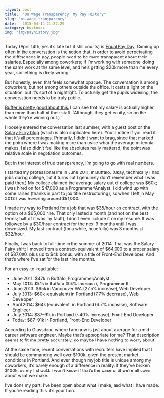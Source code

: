 ```yaml
---
layout: post
title:  "On Wage Transparency: My Pay History"
slug: "on-wage-transparency"
date:   2015-04-14 21:22:29
category: business
img: "img/payhistory.jpg"
---
```


Today (April 14th; yes it’s late but it still counts) is [Equal Pay Day](http://www.pay-equity.org/day.html). Coming up often in the conversation is the notion that, in order to avoid perpetuating the differences in pay, people need to be more transparent about their salaries. Especially among coworkers; if I’m working with someone, doing the same work at the same level, and he’s getting $20k more than me every year, something is direly wrong.

But honestly, even that feels somewhat opaque. The conversation is among coworkers, but not among others outside the office. It casts a light on the situation, but it’s sort of a nightlight. To actually get the pupils widening, the conversation needs to be truly public.

[Buffer is pretty good about this.](https://open.bufferapp.com/introducing-open-salaries-at-buffer-including-our-transparent-formula-and-all-individual-salaries/) I can see that my salary is actually higher than more than half of their staff. (Although, they get equity, so on the whole they’re winning out.)

I loosely entered the conversation last summer, with a guest post on the [Salary Fairy blog](https://salaryfairy.com/blog/how-I-got-a-40-percent-raise-using-salary-fairy) (which is also duplicated here). You’ll notice if you read it that it’s all percentages. Primarily, I didn’t want to brag, since that marked the point where I was making more than twice what the average millennial makes. I also didn’t feel like the absolutes really mattered, the point was relative scale in negotiation outcomes.

But in the interest of true transparency, I’m going to go with real numbers.

I started my professional life in June 2011, in Buffalo. (Okay, technically I had jobs during college, but it turns out I genuinely don’t remember what I was paid then.) My college claimed the average salary out of college was $60k; I was hired on for $47,000 as a Programmer/Analyst. I did wind up with some raises (thanks in part to job title restructuring), so when I left in May 2013 I was hovering around $51,000.

I made my way to Portland for a job that was $35/hour on contract, with the option of a $65,000 hire. That only lasted a month (and not on the best terms; half of it was my fault), I don’t even include it on my resumé. It was followed by a $30/hour contract for the next 9 months until I was downsized. My last contract (for a while, hopefully) was 3 months at $32/hour.

Finally, I was back to full-time in the summer of 2014. That was the Salary Fairy shift; I moved from a contract-equivalent of $64,000 to a proper salary of $87,000, plus up to $4k bonus, with a title of Front-End Developer. And that’s where I’ve sat for the last nine months.

For an easy-to-read table:

- June 2011: $47k in Buffalo, Programmer/Analyst
- May 2013: $51k in Buffalo (8.5% increase), Programmer II
- June 2013: $65k in Vancouver WA (27.5% increase), Web Developer
- July 2013: $60k (equivalent) in Portland (7.7% decrease), Web Developer
- April 2014: $64k (equivalent) in Portland (6.7% increase), Software Engineer
- July 2014: $87–91k in Portland (~40% increase), Front-End Developer
- Today: $87–91k in Portland, Front-End Developer

According to Glassdoor, where I am now is just about average for a mid-career software engineer. Maybe that’s appropriate for me? That description seems to fit me pretty accurately, so maybe I have nothing to worry about.

At the same time, recent conversations with recruiters have implied that I should be commanding well over $100k, given the present market conditions in Portland. And even though my job title is unique among my coworkers, it’s barely enough of a difference in reality. If they’ve broken $100k, surely I should. I won’t know if that’s the case until we’re all open about what we make.

I’ve done my part. I’ve been open about what I make, and what I have made. If you’re reading this, it’s your turn.

